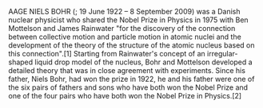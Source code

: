 AAGE NIELS BOHR (; 19 June 1922 – 8 September 2009) was a Danish nuclear physicist who shared the Nobel Prize in Physics in 1975 with Ben Mottelson and James Rainwater "for the discovery of the connection between collective motion and particle motion in atomic nuclei and the development of the theory of the structure of the atomic nucleus based on this connection".[1] Starting from Rainwater's concept of an irregular-shaped liquid drop model of the nucleus, Bohr and Mottelson developed a detailed theory that was in close agreement with experiments. Since his father, Niels Bohr, had won the prize in 1922, he and his father were one of the six pairs of fathers and sons who have both won the Nobel Prize and one of the four pairs who have both won the Nobel Prize in Physics.[2]
